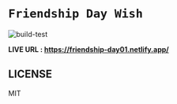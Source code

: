 # `Friendship Day Wish`  

![build-test](https://github.com/sanwebinfo/friendship-day-greeting/workflows/build-test/badge.svg)  

**LIVE URL : <https://friendship-day01.netlify.app/>**  

## LICENSE

MIT

